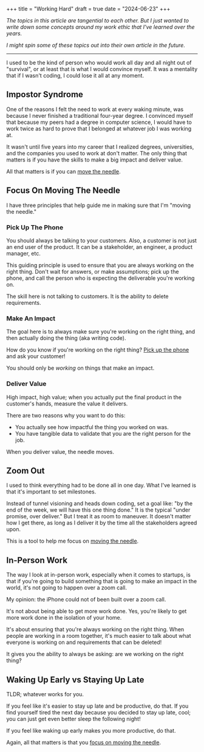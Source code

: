 +++
title = "Working Hard"
draft = true
date = "2024-06-23"
+++

*The topics in this article are tangential to each other. But I just wanted to write down some concepts around my work ethic that I've learned over the years.*

*I might spin some of these topics out into their own article in the future.*

---

I used to be the kind of person who would work all day and all night out of "survival", or at least that is what I would convince myself. It was a mentality that if I wasn't coding, I could lose it all at any moment.

## Impostor Syndrome

One of the reasons I felt the need to work at every waking minute, was because I never finished a traditional four-year degree. I convinced myself that because my peers had a degree in computer science, I would have to work twice as hard to prove that I belonged at whatever job I was working at.

It wasn't until five years into my career that I realized degrees, universities, and the companies you used to work at don't matter. The only thing that matters is if you have the skills to make a big impact and deliver value.

All that matters is if you can [move the needle](#focus-on-moving-the-needle).

## Focus On Moving The Needle

I have three principles that help guide me in making sure that I'm "moving the needle."

### Pick Up The Phone

You should always be talking to your customers. Also, a customer is not just an end user of the product. It can be a stakeholder, an engineer, a product manager, etc.

This guiding principle is used to ensure that you are always working on the right thing. Don't wait for answers, or make assumptions; pick up the phone, and call the person who is expecting the deliverable you're working on.

The skill here is not talking to customers. It is the ability to delete requirements.
### Make An Impact

The goal here is to always make sure you're working on the right thing, and then actually doing the thing (aka writing code).

How do you know if you're working on the right thing? [Pick up the phone](#pick-up-the-phone) and ask your customer!

You should only be *working* on things that make an impact.

### Deliver Value

High impact, high value; when you actually put the final product in the customer's hands, measure the value it delivers.

There are two reasons why you want to do this:
- You actually see how impactful the thing you worked on was.
- You have tangible data to validate that you are the right person for the job.

When you deliver value, the needle moves.

## Zoom Out

I used to think everything had to be done all in one day. What I've learned is that it's important to set milestones.

Instead of tunnel visioning and heads down coding, set a goal like: "by the end of the week, we will have this one thing done." It is the typical "under promise, over deliver." But I treat it as room to maneuver. It doesn't matter how I get there, as long as I deliver it by the time all the stakeholders agreed upon.

This is a tool to help me focus on [moving the needle](#focus-on-moving-the-needle).

## In-Person Work

The way I look at in-person work, especially when it comes to startups, is that if you're going to build something that is going to make an impact in the world, it's not going to happen over a zoom call.

My opinion: the iPhone could not of been built over a zoom call.

It's not about being able to get more work done. Yes, you're likely to get more work done in the isolation of your home.

It's about ensuring that you're always working on the right thing. When people are working in a room together, it's much easier to talk about what everyone is working on and requirements that can be deleted!

It gives you the ability to always be asking: are we working on the right thing?

## Waking Up Early vs Staying Up Late

TLDR; whatever works for you.

If you feel like it's easier to stay up late and be productive, do that. If you find yourself tired the next day because you decided to stay up late, cool; you can just get even better sleep the following night!

If you feel like waking up early makes you more productive, do that.

Again, all that matters is that you [focus on moving the needle](#focus-on-moving-the-needle).

